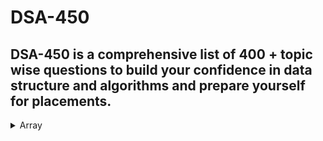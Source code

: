 # DSA-450
##  DSA-450 is a comprehensive list of 400 + topic wise questions to build your confidence in data structure and algorithms and prepare yourself for placements.



<details>
<summary>Array</summary><br>

[1. Reverse the Array 3](https://www.geeksforgeeks.org/write-a-program-to-reverse-an-array-or-string/)  
[2. Find the maximum and minimum element in an array](https://www.geeksforgeeks.org/maximum-and-minimum-in-an-array/)  
[3. Find the "Kth" max and min element of an array](https://practice.geeksforgeeks.org/problems/kth-smallest-element5635/1)  
[4. Given an array which consists of only 0, 1 and 2. Sort the array without using any sorting algo](https://practice.geeksforgeeks.org/problems/sort-an-array-of-0s-1s-and-2s4231/1)  
 
</details>
